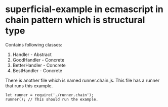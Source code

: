 # superficial-example in ecmascript in chain pattern which is structural type

Contains following classes:

1. Handler        - Abstract
2. GoodHandler    - Concrete
3. BetterHandler  - Concrete
4. BestHandler    - Concrete

There is another file which is named runner.chain.js. This file has a runner that runs this example.

```
let runner = require('./runner.chain');
runner(); // This should run the example.
```
